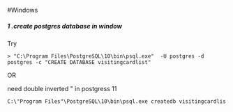 #Windows
##### 1 .create postgres database in window

Try

 `> "C:\Program Files\PostgreSQL\10\bin\psql.exe"  -U postgres -d postgres -c "CREATE DATABASE visitingcardlist"`


OR

need double inverted " in postgress 11

```
C:\"Program Files"\PostgreSQL\10\bin\psql.exe createdb visitingcardlis
```
